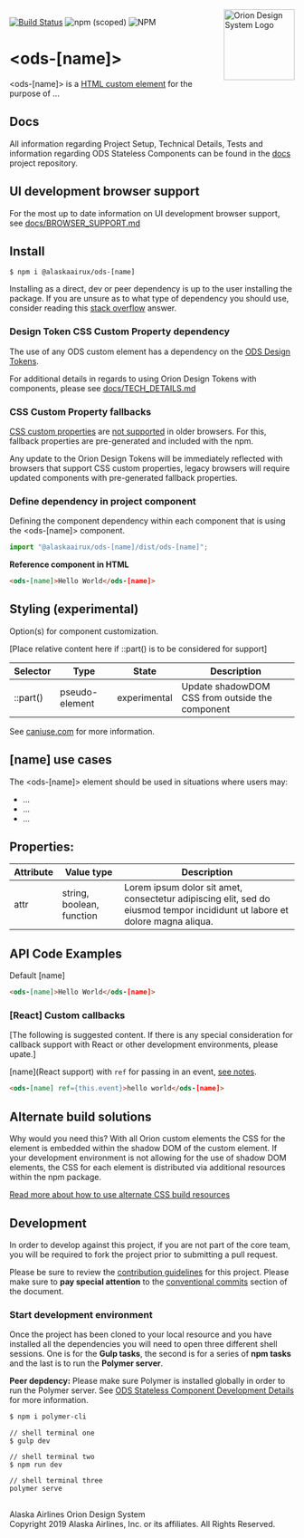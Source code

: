 <img src="https://resource.alaskaair.net/-/media/2C1969F8FB244C919205CD48429C13AC" alt="Orion Design System Logo" title="Be the change you want to see" width="125" align="right" />

[![Build Status](https://travis-ci.org/AlaskaAirlines/OrionStatelessComponents__ods-[name].svg?branch=master)](https://travis-ci.org/AlaskaAirlines/OrionStatelessComponents__ods-[name])
![npm (scoped)](https://img.shields.io/npm/v/@alaskaairux/ods-[name].svg?color=orange)
![NPM](https://img.shields.io/npm/l/@alaskaairux/ods-[name].svg?color=blue)

# \<ods-[name]>

\<ods-[name]> is a [HTML custom element](https://developer.mozilla.org/en-US/docs/Web/Web_Components/Using_custom_elements) for the purpose of ...

## Docs

All information regarding Project Setup, Technical Details, Tests and information regarding ODS Stateless Components can be found in the [docs](https://github.com/AlaskaAirlines/OrionStatelessComponents__docs/tree/master/docs) project repository.

## UI development browser support

For the most up to date information on UI development browser support, see [docs/BROWSER_SUPPORT.md](https://github.com/AlaskaAirlines/OrionStatelessComponents__docs/blob/master/docs/BROWSER_SUPPORT.md)

## Install

```shell
$ npm i @alaskaairux/ods-[name]
```

Installing as a direct, dev or peer dependency is up to the user installing the package. If you are unsure as to what type of dependency you should use, consider reading this [stack overflow](https://stackoverflow.com/questions/18875674/whats-the-difference-between-dependencies-devdependencies-and-peerdependencies) answer.

### Design Token CSS Custom Property dependency

The use of any ODS custom element has a dependency on the [ODS Design Tokens](https://github.com/AlaskaAirlines/OrionDesignTokens).

For additional details in regards to using Orion Design Tokens with components, please see [docs/TECH_DETAILS.md](https://github.com/AlaskaAirlines/OrionStatelessComponents__docs/blob/master/docs/TECH_DETAILS.md)

### CSS Custom Property fallbacks

[CSS custom properties](https://developer.mozilla.org/en-US/docs/Web/CSS/Using_CSS_custom_properties) are [not supported](https://github.com/AlaskaAirlines/OrionStatelessComponents__docs/blob/master/docs/CUSTOM_PROPERTIES.md) in older browsers. For this, fallback properties are pre-generated and included with the npm.

Any update to the Orion Design Tokens will be immediately reflected with browsers that support CSS custom properties, legacy browsers will require updated components with pre-generated fallback properties.

### Define dependency in project component

Defining the component dependency within each component that is using the \<ods-[name]> component.

```javascript
import "@alaskaairux/ods-[name]/dist/ods-[name]";
```

**Reference component in HTML**

```html
<ods-[name]>Hello World</ods-[name]>
```

## Styling (experimental)

Option(s) for component customization.

[Place relative content here if ::part() is to be considered for support]

| Selector | Type | State | Description |
|----|----|----|---|
| ::part() | pseudo-element | experimental | Update shadowDOM CSS from outside the component |

See [caniuse.com](https://caniuse.com/#search=%3A%3Apart) for more information.

## [name] use cases

The \<ods-[name]> element should be used in situations where users may:

* ...
* ...
* ...

## Properties:

| Attribute | Value type | Description |
|----|----|----|
| attr | string, boolean, function | Lorem ipsum dolor sit amet, consectetur adipiscing elit, sed do eiusmod tempor incididunt ut labore et dolore magna aliqua. |

## API Code Examples

Default [name]

```html
<ods-[name]>Hello World</ods-[name]>
```

### [React] Custom callbacks

[The following is suggested content. If there is any special consideration for callback support with React or other development environments, please upate.]

[name](React support) with `ref` for passing in an event, [see notes](https://github.com/AlaskaAirlines/OrionStatelessComponents__docs/blob/master/docs/CALLBACK.md).

```html
<ods-[name] ref={this.event}>hello world</ods-[name]>
```

## Alternate build solutions

Why would you need this? With all Orion custom elements the CSS for the element is embedded within the shadow DOM of the custom element. If your development environment is not allowing for the use of shadow DOM elements, the CSS for each element is distributed via additional resources within the npm package.

[Read more about how to use alternate CSS build resources](https://github.com/AlaskaAirlines/OrionStatelessComponents__docs/blob/master/docs/ALT_BUILD.md)


## Development

In order to develop against this project, if you are not part of the core team, you will be required to fork the project prior to submitting a pull request.

Please be sure to review the [contribution guidelines](https://github.com/AlaskaAirlines/OrionStatelessComponents__docs/blob/master/docs/CONTRIBUTING.md) for this project. Please make sure to **pay special attention** to the [conventional commits](https://github.com/AlaskaAirlines/OrionStatelessComponents__docs/blob/master/docs/CONTRIBUTING.md#conventional-commits) section of the document.

### Start development environment

Once the project has been cloned to your local resource and you have installed all the dependencies you will need to open three different shell sessions. One is for the **Gulp tasks**, the second is for a series of **npm tasks** and the last is to run the **Polymer server**.

**Peer depdency:** Please make sure Polymer is installed globally in order to run the Polymer server. See [ODS Stateless Component Development Details](https://github.com/AlaskaAirlines/OrionStatelessComponents__docs/blob/master/docs/TECH_DETAILS.md) for more information. 

```bash
$ npm i polymer-cli
```

```shell
// shell terminal one
$ gulp dev

// shell terminal two
$ npm run dev

// shell terminal three
polymer serve
```

##
<footer>
Alaska Airlines Orion Design System<br>
Copyright 2019 Alaska Airlines, Inc. or its affiliates. All Rights Reserved.
</footer>
